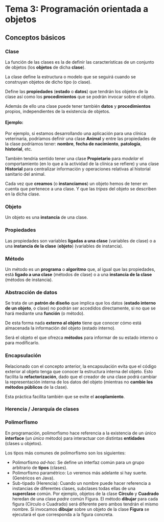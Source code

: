 # Tema 3: Programación orientada a objetos

## Conceptos básicos

### Clase

La función de las clases es la de definir las características de un conjunto de objetos (los **objetos** de dicha **clase**).

La clase define la estructura o modelo que se seguirá cuando se construyan objetos de dicho tipo (o clase).

Define las **propiedades** (**estado** o **datos**) que tendrán los objetos de la clase así como los **procedimientos** que se podrán invocar sobre el objeto.

Además de ello una clase puede tener también **datos** y **procedimientos** propios, independientes de la existencia de objetos.

#### Ejemplo:

Por ejemplo, si estamos desarrollando una aplicación para una clínica veterinaria, podríamos definir una clase **Animal** y entre las propiedades de la clase podríamos tener: **nombre**, **fecha de nacimiento**, **patología**, **historial**, etc.

También tendría sentido tener una clase **Propietario** para *modelar* el comportamiento (en lo que a la actividad de la clínica se refiere) y una clase **Historial** para centralizar información y operaciones relativas al historial sanitario del animal.

Cada vez que **creamos** (o **instanciamos**) un objeto hemos de tener en cuenta que pertenece a una clase. Y que las *tripas* del objeto se describen en la dicha clase.

### Objeto

Un objeto es una **instancia** de una clase.

### Propiedades

Las propiedades son variables **ligadas a una clase** (variables de clase) o a una **instancia de la clase** (**objeto**) (variables de instancia).

### Método

Un método es un **programa** o **algoritmo** que, al igual que las propiedades, está **ligado a una clase** (métodos de clase) o a una **instancia de la clase** (métodos de instancia).

### Abstracción de datos

Se trata de un **patrón de diseño** que implica que los datos (**estado interno de un objeto**, o clase) no podrán ser accedidos directamente, si no que se hará mediante una **función** (o método).

De esta forma nada **externo al objeto** tiene que conocer cómo está almacenada la información del objeto (estado interno).

Será el objeto el que ofrezca **métodos** para informar de su estado interno o para modificarlo.

### Encapsulación

Relacionado con el concepto anterior, la encapsulación evita que el código exterior al objeto tenga que conocer la estructura interna del objeto. Esto facilita la **refactorización**, dado que el creador de una clase podrá cambiar la representación interna de los datos del objeto (mientras no **cambie los métodos públicos** de la clase).

Esta práctica facilita también que se evite el **acoplamiento**.

### Herencia / Jerarquía de clases



### Polimorfismo

En programación, polimorfismo hace referencia a la existencia de un único **interface** (un *único* método) para interactuar con distintas **entidades** (clases u objetos).

Los tipos más comunes de polimorfismo son los siguientes:

* Polimorfismo *ad-hoc*: Se define un interfaz común para un grupo arbitrario de **tipos** (clases).
* Polimorfismo paramétrico: Lo veremos más adelante si hay suerte. (Genéricos en Java).
* Sub-tipado (Herencia): Cuando un nombre puede hacer referencia a instancias de diferentes clases, subclases todas ellas de una **superclase** común.
  Por ejemplo, objetos de la clase **Círculo** y **Cuadrado** heredan de una clase *padre* común Figura. El método **dibujar** para cada figura (Círculo o Cuadrado) será diferente pero ambos tendrán el mismo nombre. Si invocamos **dibujar** sobre un objeto de la clase **Figura** se ejecutará el que corresponda a la figura concreta.
